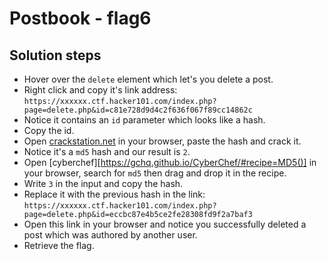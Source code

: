 # Postbook - flag6

## Solution steps
- Hover over the `delete` element which let's you delete a post.
- Right click and copy it's link address: `https://xxxxxx.ctf.hacker101.com/index.php?page=delete.php&id=c81e728d9d4c2f636f067f89cc14862c`
- Notice it contains an `id` parameter which looks like a hash.
- Copy the id.
- Open [crackstation.net](https://crackstation.net/) in your browser, paste the hash and crack it.
- Notice it's a `md5` hash and our result is `2`.
- Open [cyberchef][https://gchq.github.io/CyberChef/#recipe=MD5()] in your browser, search for `md5` then drag and drop it in the recipe.
- Write `3` in the input and copy the hash.
- Replace it with the previous hash in the link: `https://xxxxxx.ctf.hacker101.com/index.php?page=delete.php&id=eccbc87e4b5ce2fe28308fd9f2a7baf3`
- Open this link in your browser and notice you successfully deleted a post which was authored by another user.
- Retrieve the flag.
